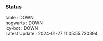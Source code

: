 ### Status


table : DOWN  
hogwarts : DOWN  
icy-bot : DOWN  
Latest Update : 2024-01-27 11:05:55.730394
